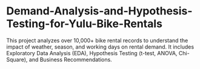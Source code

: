# Demand-Analysis-and-Hypothesis-Testing-for-Yulu-Bike-Rentals
This project analyzes over 10,000+ bike rental records to understand the impact of weather, season, and working days on rental demand.   It includes Exploratory Data Analysis (EDA), Hypothesis Testing (t-test, ANOVA, Chi-Square), and Business Recommendations.
